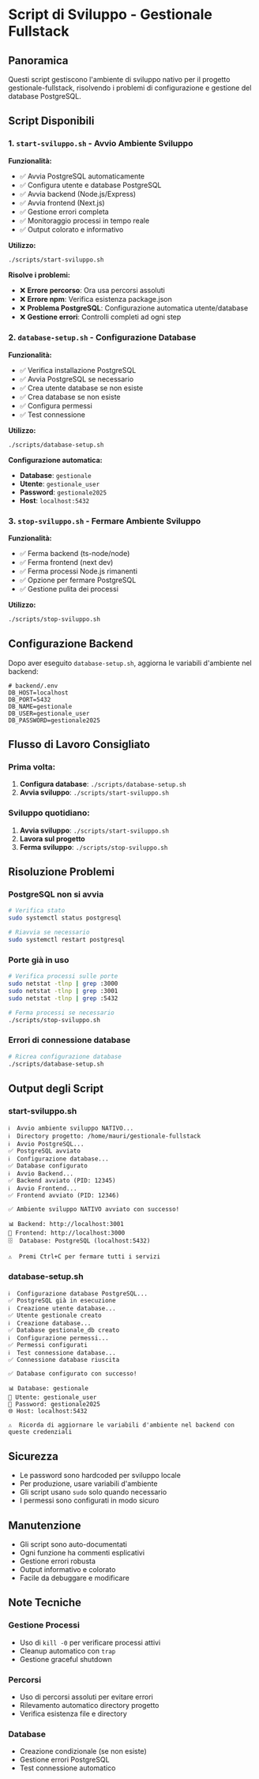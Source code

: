 # Script di Sviluppo - Gestionale Fullstack

## Panoramica

Questi script gestiscono l'ambiente di sviluppo nativo per il progetto gestionale-fullstack, risolvendo i problemi di configurazione e gestione del database PostgreSQL.

## Script Disponibili

### 1. `start-sviluppo.sh` - Avvio Ambiente Sviluppo

**Funzionalità:**
- ✅ Avvia PostgreSQL automaticamente
- ✅ Configura utente e database PostgreSQL
- ✅ Avvia backend (Node.js/Express)
- ✅ Avvia frontend (Next.js)
- ✅ Gestione errori completa
- ✅ Monitoraggio processi in tempo reale
- ✅ Output colorato e informativo

**Utilizzo:**
```bash
./scripts/start-sviluppo.sh
```

**Risolve i problemi:**
- ❌ **Errore percorso**: Ora usa percorsi assoluti
- ❌ **Errore npm**: Verifica esistenza package.json
- ❌ **Problema PostgreSQL**: Configurazione automatica utente/database
- ❌ **Gestione errori**: Controlli completi ad ogni step

### 2. `database-setup.sh` - Configurazione Database

**Funzionalità:**
- ✅ Verifica installazione PostgreSQL
- ✅ Avvia PostgreSQL se necessario
- ✅ Crea utente database se non esiste
- ✅ Crea database se non esiste
- ✅ Configura permessi
- ✅ Test connessione

**Utilizzo:**
```bash
./scripts/database-setup.sh
```

**Configurazione automatica:**
- **Database**: `gestionale`
- **Utente**: `gestionale_user`
- **Password**: `gestionale2025`
- **Host**: `localhost:5432`

### 3. `stop-sviluppo.sh` - Fermare Ambiente Sviluppo

**Funzionalità:**
- ✅ Ferma backend (ts-node/node)
- ✅ Ferma frontend (next dev)
- ✅ Ferma processi Node.js rimanenti
- ✅ Opzione per fermare PostgreSQL
- ✅ Gestione pulita dei processi

**Utilizzo:**
```bash
./scripts/stop-sviluppo.sh
```

## Configurazione Backend

Dopo aver eseguito `database-setup.sh`, aggiorna le variabili d'ambiente nel backend:

```env
# backend/.env
DB_HOST=localhost
DB_PORT=5432
DB_NAME=gestionale
DB_USER=gestionale_user
DB_PASSWORD=gestionale2025
```

## Flusso di Lavoro Consigliato

### Prima volta:
1. **Configura database**: `./scripts/database-setup.sh`
2. **Avvia sviluppo**: `./scripts/start-sviluppo.sh`

### Sviluppo quotidiano:
1. **Avvia sviluppo**: `./scripts/start-sviluppo.sh`
2. **Lavora sul progetto**
3. **Ferma sviluppo**: `./scripts/stop-sviluppo.sh`

## Risoluzione Problemi

### PostgreSQL non si avvia
```bash
# Verifica stato
sudo systemctl status postgresql

# Riavvia se necessario
sudo systemctl restart postgresql
```

### Porte già in uso
```bash
# Verifica processi sulle porte
sudo netstat -tlnp | grep :3000
sudo netstat -tlnp | grep :3001
sudo netstat -tlnp | grep :5432

# Ferma processi se necessario
./scripts/stop-sviluppo.sh
```

### Errori di connessione database
```bash
# Ricrea configurazione database
./scripts/database-setup.sh
```

## Output degli Script

### start-sviluppo.sh
```
ℹ️  Avvio ambiente sviluppo NATIVO...
ℹ️  Directory progetto: /home/mauri/gestionale-fullstack
ℹ️  Avvio PostgreSQL...
✅ PostgreSQL avviato
ℹ️  Configurazione database...
✅ Database configurato
ℹ️  Avvio Backend...
✅ Backend avviato (PID: 12345)
ℹ️  Avvio Frontend...
✅ Frontend avviato (PID: 12346)

✅ Ambiente sviluppo NATIVO avviato con successo!

📊 Backend: http://localhost:3001
🎨 Frontend: http://localhost:3000
🗄️  Database: PostgreSQL (localhost:5432)

⚠️  Premi Ctrl+C per fermare tutti i servizi
```

### database-setup.sh
```
ℹ️  Configurazione database PostgreSQL...
✅ PostgreSQL già in esecuzione
ℹ️  Creazione utente database...
✅ Utente gestionale creato
ℹ️  Creazione database...
✅ Database gestionale_db creato
ℹ️  Configurazione permessi...
✅ Permessi configurati
ℹ️  Test connessione database...
✅ Connessione database riuscita

✅ Database configurato con successo!

📊 Database: gestionale
👤 Utente: gestionale_user
🔑 Password: gestionale2025
🌐 Host: localhost:5432

⚠️  Ricorda di aggiornare le variabili d'ambiente nel backend con queste credenziali
```

## Sicurezza

- Le password sono hardcoded per sviluppo locale
- Per produzione, usare variabili d'ambiente
- Gli script usano `sudo` solo quando necessario
- I permessi sono configurati in modo sicuro

## Manutenzione

- Gli script sono auto-documentati
- Ogni funzione ha commenti esplicativi
- Gestione errori robusta
- Output informativo e colorato
- Facile da debuggare e modificare

## Note Tecniche

### Gestione Processi
- Uso di `kill -0` per verificare processi attivi
- Cleanup automatico con `trap`
- Gestione graceful shutdown

### Percorsi
- Uso di percorsi assoluti per evitare errori
- Rilevamento automatico directory progetto
- Verifica esistenza file e directory

### Database
- Creazione condizionale (se non esiste)
- Gestione errori PostgreSQL
- Test connessione automatico 